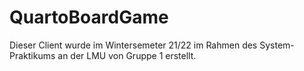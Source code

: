 # QuartoBoardGame

Dieser Client wurde im Wintersemeter 21/22 im Rahmen des System-Praktikums an der LMU von Gruppe 1 erstellt.

